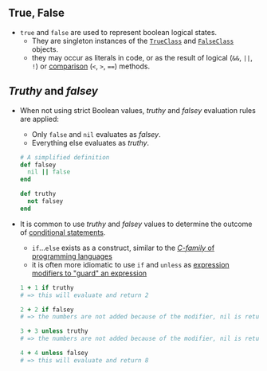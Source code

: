 ## True, False

- `true` and `false` are used to represent boolean logical states.
  - They are singleton instances of the [`TrueClass`][true-class] and [`FalseClass`][false-class] objects.
  - they may occur as literals in code, or as the result of logical (`&&`, `||`, `!`) or [comparison][comparable-class] (`<`, `>`, `==`) methods.

## _Truthy_ and _falsey_

- When not using strict Boolean values, _truthy_ and _falsey_ evaluation rules are applied:

  - Only `false` and `nil` evaluates as _falsey_.
  - Everything else evaluates as _truthy_.

  ```ruby
  # A simplified definition
  def falsey
    nil || false
  end

  def truthy
    not falsey
  end
  ```

- It is common to use _truthy_ and _falsey_ values to determine the outcome of [conditional statements][control-expressions].

  - `if`…`else` exists as a construct, similar to the [_C-family_ of programming languages][c-family]
  - it is often more idiomatic to use `if` and `unless` as [expression modifiers to "guard" an expression][if-modifier]

  ```ruby
  1 + 1 if truthy
  # => this will evaluate and return 2

  2 + 2 if falsey
  # => the numbers are not added because of the modifier, nil is returned

  3 + 3 unless truthy
  # => the numbers are not added because of the modifier, nil is returned

  4 + 4 unless falsey
  # => this will evaluate and return 8
  ```

[c-family]: https://en.wikipedia.org/wiki/List_of_C-family_programming_languages
[control-expressions]: https://docs.ruby-lang.org/en/master/syntax/control_expressions_rdoc.html
[if-modifier]: https://docs.ruby-lang.org/en/master/syntax/control_expressions_rdoc.html#label-Modifier+if+and+unless
[true-class]: https://docs.ruby-lang.org/en/master/TrueClass.html
[false-class]: https://docs.ruby-lang.org/en/master/FalseClass.html
[nil-class]: https://docs.ruby-lang.org/en/master/NilClass.html
[comparable-class]: https://docs.ruby-lang.org/en/master/Comparable.html
[constants]: https://www.rubyguides.com/2017/07/ruby-constants/
[integer-class]: https://docs.ruby-lang.org/en/master/Integer.html
[kernel-class]: https://docs.ruby-lang.org/en/master/Kernel.html
[methods]: https://launchschool.com/books/ruby/read/methods
[returns]: https://www.freecodecamp.org/news/idiomatic-ruby-writing-beautiful-code-6845c830c664/
